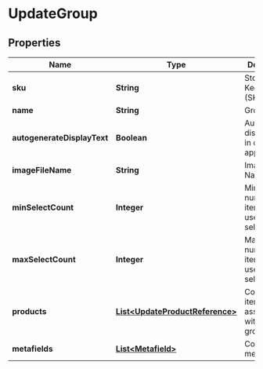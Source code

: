 
# UpdateGroup

## Properties
Name | Type | Description | Notes
------------ | ------------- | ------------- | -------------
**sku** | **String** | Stock Keeping Unit (SKU) |  [optional]
**name** | **String** | Group name |  [optional]
**autogenerateDisplayText** | **Boolean** | Autogenerate display text in ordering applications |  [optional]
**imageFileName** | **String** | Image File Name |  [optional]
**minSelectCount** | **Integer** | Minimum number of items that the user has to select |  [optional]
**maxSelectCount** | **Integer** | Maximum number of items that the user has to select |  [optional]
**products** | [**List&lt;UpdateProductReference&gt;**](UpdateProductReference.md) | Collection of items associated with this group |  [optional]
**metafields** | [**List&lt;Metafield&gt;**](Metafield.md) | Collection of metafields |  [optional]



